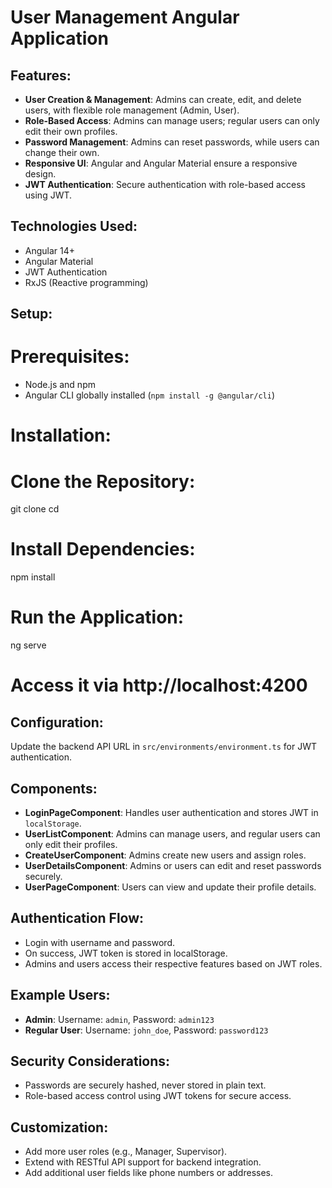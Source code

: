 # User Management Angular Application

## Features:
- **User Creation & Management**: Admins can create, edit, and delete users, with flexible role management (Admin, User).
- **Role-Based Access**: Admins can manage users; regular users can only edit their own profiles.
- **Password Management**: Admins can reset passwords, while users can change their own.
- **Responsive UI**: Angular and Angular Material ensure a responsive design.
- **JWT Authentication**: Secure authentication with role-based access using JWT.

## Technologies Used:
- Angular 14+
- Angular Material
- JWT Authentication
- RxJS (Reactive programming)

## Setup:

# Prerequisites:
- Node.js and npm
- Angular CLI globally installed (`npm install -g @angular/cli`)

# Installation:

# Clone the Repository:
git clone <repository-url>
cd <project-directory>

# Install Dependencies:
npm install

# Run the Application:
ng serve
# Access it via http://localhost:4200

## Configuration:
Update the backend API URL in `src/environments/environment.ts` for JWT authentication.

## Components:
- **LoginPageComponent**: Handles user authentication and stores JWT in `localStorage`.
- **UserListComponent**: Admins can manage users, and regular users can only edit their profiles.
- **CreateUserComponent**: Admins create new users and assign roles.
- **UserDetailsComponent**: Admins or users can edit and reset passwords securely.
- **UserPageComponent**: Users can view and update their profile details.

## Authentication Flow:
- Login with username and password.
- On success, JWT token is stored in localStorage.
- Admins and users access their respective features based on JWT roles.

## Example Users:
- **Admin**: Username: `admin`, Password: `admin123`
- **Regular User**: Username: `john_doe`, Password: `password123`

## Security Considerations:
- Passwords are securely hashed, never stored in plain text.
- Role-based access control using JWT tokens for secure access.

## Customization:
- Add more user roles (e.g., Manager, Supervisor).
- Extend with RESTful API support for backend integration.
- Add additional user fields like phone numbers or addresses.



